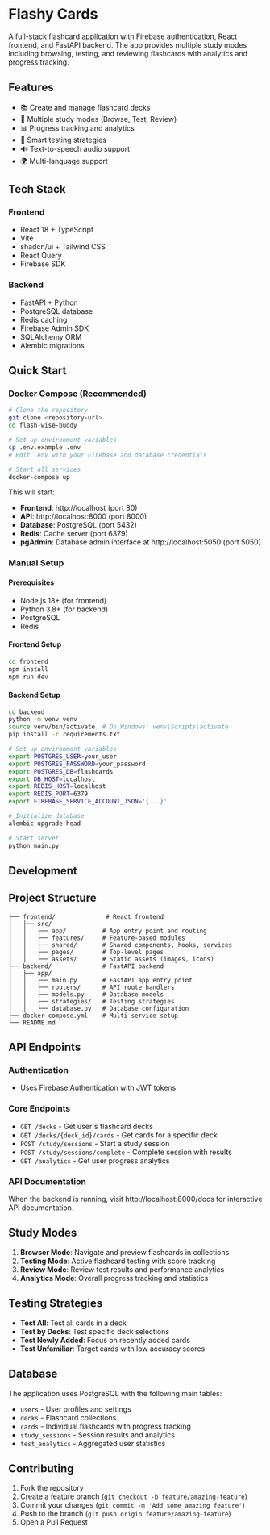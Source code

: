 # Flashy Cards

A full-stack flashcard application with Firebase authentication, React frontend, and FastAPI backend. The app provides multiple study modes including browsing, testing, and reviewing flashcards with analytics and progress tracking.

## Features

- 📚 Create and manage flashcard decks
- 🎯 Multiple study modes (Browse, Test, Review)
- 📊 Progress tracking and analytics
- 🧠 Smart testing strategies
- 🔊 Text-to-speech audio support
- 🌍 Multi-language support

## Tech Stack

### Frontend
- React 18 + TypeScript
- Vite
- shadcn/ui + Tailwind CSS
- React Query
- Firebase SDK

### Backend
- FastAPI + Python
- PostgreSQL database
- Redis caching
- Firebase Admin SDK
- SQLAlchemy ORM
- Alembic migrations

## Quick Start

### Docker Compose (Recommended)
```bash
# Clone the repository
git clone <repository-url>
cd flash-wise-buddy

# Set up environment variables
cp .env.example .env
# Edit .env with your Firebase and database credentials

# Start all services
docker-compose up
```

This will start:
- **Frontend**: http://localhost (port 80)
- **API**: http://localhost:8000 (port 8000)
- **Database**: PostgreSQL (port 5432)
- **Redis**: Cache server (port 6379)
- **pgAdmin**: Database admin interface at http://localhost:5050 (port 5050)

### Manual Setup

#### Prerequisites
- Node.js 18+ (for frontend)
- Python 3.8+ (for backend)
- PostgreSQL
- Redis

#### Frontend Setup
```bash
cd frontend
npm install
npm run dev
```

#### Backend Setup
```bash
cd backend
python -m venv venv
source venv/bin/activate  # On Windows: venv\Scripts\activate
pip install -r requirements.txt

# Set up environment variables
export POSTGRES_USER=your_user
export POSTGRES_PASSWORD=your_password
export POSTGRES_DB=flashcards
export DB_HOST=localhost
export REDIS_HOST=localhost
export REDIS_PORT=6379
export FIREBASE_SERVICE_ACCOUNT_JSON='{...}'

# Initialize database
alembic upgrade head

# Start server
python main.py
```

## Development

## Project Structure

```
├── frontend/              # React frontend
│   ├── src/
│   │   ├── app/          # App entry point and routing
│   │   ├── features/     # Feature-based modules
│   │   ├── shared/       # Shared components, hooks, services
│   │   ├── pages/        # Top-level pages
│   │   └── assets/       # Static assets (images, icons)
├── backend/              # FastAPI backend
│   ├── app/
│   │   ├── main.py       # FastAPI app entry point
│   │   ├── routers/      # API route handlers
│   │   ├── models.py     # Database models
│   │   ├── strategies/   # Testing strategies
│   │   └── database.py   # Database configuration
├── docker-compose.yml    # Multi-service setup
└── README.md
```

## API Endpoints

### Authentication
- Uses Firebase Authentication with JWT tokens

### Core Endpoints
- `GET /decks` - Get user's flashcard decks
- `GET /decks/{deck_id}/cards` - Get cards for a specific deck
- `POST /study/sessions` - Start a study session
- `POST /study/sessions/complete` - Complete session with results
- `GET /analytics` - Get user progress analytics

### API Documentation
When the backend is running, visit http://localhost:8000/docs for interactive API documentation.

## Study Modes

1. **Browser Mode**: Navigate and preview flashcards in collections
2. **Testing Mode**: Active flashcard testing with score tracking
3. **Review Mode**: Review test results and performance analytics
4. **Analytics Mode**: Overall progress tracking and statistics

## Testing Strategies

- **Test All**: Test all cards in a deck
- **Test by Decks**: Test specific deck selections
- **Test Newly Added**: Focus on recently added cards
- **Test Unfamiliar**: Target cards with low accuracy scores

## Database

The application uses PostgreSQL with the following main tables:
- `users` - User profiles and settings
- `decks` - Flashcard collections
- `cards` - Individual flashcards with progress tracking
- `study_sessions` - Session results and analytics
- `test_analytics` - Aggregated user statistics

## Contributing

1. Fork the repository
2. Create a feature branch (`git checkout -b feature/amazing-feature`)
3. Commit your changes (`git commit -m 'Add some amazing feature'`)
4. Push to the branch (`git push origin feature/amazing-feature`)
5. Open a Pull Request